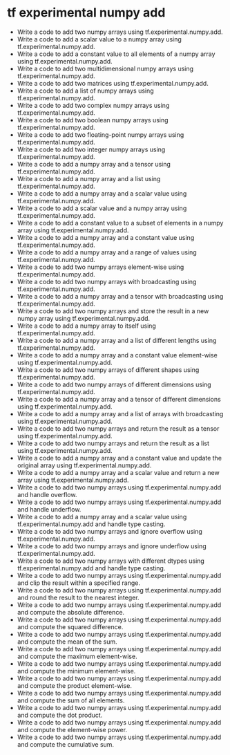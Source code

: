 # tf experimental numpy add

- Write a code to add two numpy arrays using tf.experimental.numpy.add.
- Write a code to add a scalar value to a numpy array using tf.experimental.numpy.add.
- Write a code to add a constant value to all elements of a numpy array using tf.experimental.numpy.add.
- Write a code to add two multidimensional numpy arrays using tf.experimental.numpy.add.
- Write a code to add two matrices using tf.experimental.numpy.add.
- Write a code to add a list of numpy arrays using tf.experimental.numpy.add.
- Write a code to add two complex numpy arrays using tf.experimental.numpy.add.
- Write a code to add two boolean numpy arrays using tf.experimental.numpy.add.
- Write a code to add two floating-point numpy arrays using tf.experimental.numpy.add.
- Write a code to add two integer numpy arrays using tf.experimental.numpy.add.
- Write a code to add a numpy array and a tensor using tf.experimental.numpy.add.
- Write a code to add a numpy array and a list using tf.experimental.numpy.add.
- Write a code to add a numpy array and a scalar value using tf.experimental.numpy.add.
- Write a code to add a scalar value and a numpy array using tf.experimental.numpy.add.
- Write a code to add a constant value to a subset of elements in a numpy array using tf.experimental.numpy.add.
- Write a code to add a numpy array and a constant value using tf.experimental.numpy.add.
- Write a code to add a numpy array and a range of values using tf.experimental.numpy.add.
- Write a code to add two numpy arrays element-wise using tf.experimental.numpy.add.
- Write a code to add two numpy arrays with broadcasting using tf.experimental.numpy.add.
- Write a code to add a numpy array and a tensor with broadcasting using tf.experimental.numpy.add.
- Write a code to add two numpy arrays and store the result in a new numpy array using tf.experimental.numpy.add.
- Write a code to add a numpy array to itself using tf.experimental.numpy.add.
- Write a code to add a numpy array and a list of different lengths using tf.experimental.numpy.add.
- Write a code to add a numpy array and a constant value element-wise using tf.experimental.numpy.add.
- Write a code to add two numpy arrays of different shapes using tf.experimental.numpy.add.
- Write a code to add two numpy arrays of different dimensions using tf.experimental.numpy.add.
- Write a code to add a numpy array and a tensor of different dimensions using tf.experimental.numpy.add.
- Write a code to add a numpy array and a list of arrays with broadcasting using tf.experimental.numpy.add.
- Write a code to add two numpy arrays and return the result as a tensor using tf.experimental.numpy.add.
- Write a code to add two numpy arrays and return the result as a list using tf.experimental.numpy.add.
- Write a code to add a numpy array and a constant value and update the original array using tf.experimental.numpy.add.
- Write a code to add a numpy array and a scalar value and return a new array using tf.experimental.numpy.add.
- Write a code to add two numpy arrays using tf.experimental.numpy.add and handle overflow.
- Write a code to add two numpy arrays using tf.experimental.numpy.add and handle underflow.
- Write a code to add a numpy array and a scalar value using tf.experimental.numpy.add and handle type casting.
- Write a code to add two numpy arrays and ignore overflow using tf.experimental.numpy.add.
- Write a code to add two numpy arrays and ignore underflow using tf.experimental.numpy.add.
- Write a code to add two numpy arrays with different dtypes using tf.experimental.numpy.add and handle type casting.
- Write a code to add two numpy arrays using tf.experimental.numpy.add and clip the result within a specified range.
- Write a code to add two numpy arrays using tf.experimental.numpy.add and round the result to the nearest integer.
- Write a code to add two numpy arrays using tf.experimental.numpy.add and compute the absolute difference.
- Write a code to add two numpy arrays using tf.experimental.numpy.add and compute the squared difference.
- Write a code to add two numpy arrays using tf.experimental.numpy.add and compute the mean of the sum.
- Write a code to add two numpy arrays using tf.experimental.numpy.add and compute the maximum element-wise.
- Write a code to add two numpy arrays using tf.experimental.numpy.add and compute the minimum element-wise.
- Write a code to add two numpy arrays using tf.experimental.numpy.add and compute the product element-wise.
- Write a code to add two numpy arrays using tf.experimental.numpy.add and compute the sum of all elements.
- Write a code to add two numpy arrays using tf.experimental.numpy.add and compute the dot product.
- Write a code to add two numpy arrays using tf.experimental.numpy.add and compute the element-wise power.
- Write a code to add two numpy arrays using tf.experimental.numpy.add and compute the cumulative sum.